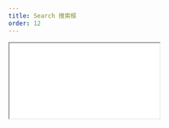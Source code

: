 ```yaml
---
title: Search 搜索框
order: 12 
---
```


<Iframe src="//mc.fusion.design/demos/comp_groups/@alifd/next/search?theme=@alifd/theme-2" />
